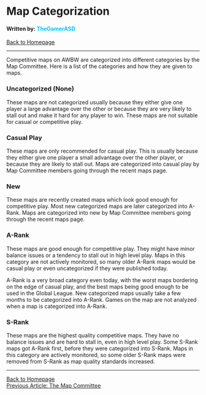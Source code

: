 # Map Categorization
#### Written by: <span style="color:deepskyblue">TheGamerASD</span>
[Back to Homepage](..\index.html)

___

Competitive maps on AWBW are categorized into different categories by the Map Committee. Here is a list of the categories and how they are given to maps.

### Uncategorized (None)
These maps are not categorized usually because they either give one player a large advantage over the other or because they are very likely to stall out and make it hard for any player to win. These maps are not suitable for casual or competitive play.

### Casual Play
These maps are only recommended for casual play. This is usually because they either give one player a small advantage over the other player, or because they are likely to stall out. Maps are categorized into casual play by Map Committee members going through the recent maps page.

### New
These maps are recently created maps which look good enough for competitive play. Most new categorized maps are later categorized into A-Rank. Maps are categorized into new by Map Committee members going through the recent maps page.

### A-Rank
These maps are good enough for competitive play. They might have minor balance issues or a tendency to stall out in high level play. Maps in this category are not actively monitored, so many older A-Rank maps would be casual play or even uncategorized if they were published today.

A-Rank is a very broad category even today, with the worst maps bordering on the edge of casual play, and the best maps being good enough to be used in the Global League. New categorized maps usually take a few months to be categorized into A-Rank. Games on the map are not analyzed when a map is categorized into A-Rank.

### S-Rank
These maps are the highest quality competitive maps. They have no balance issues and are hard to stall in, even in high level play. Some S-Rank maps got A-Rank first, before they were categorized into S-Rank. Maps in this category are actively monitored, so some older S-Rank maps were removed from S-Rank as map quality standards increased.

___

[Back to Homepage](..\index.html)<br>
[Previous Article: The Map Committee](the_map_committee.md)